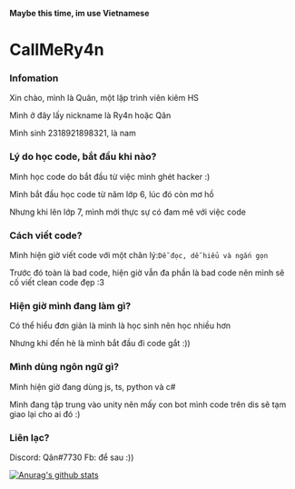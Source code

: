 **Maybe this time, im use Vietnamese**
# CallMeRy4n
### Infomation
Xin chào, mình là Quân, một lập trình viên kiêm HS

Mình ở đây lấy nickname là Ry4n hoặc Qân

Mình sinh 2318921898321, là nam

### Lý do học code, bắt đầu khi nào?
Mình học code do bắt đầu từ việc mình ghét hacker :)

Mình bắt đầu học code từ năm lớp 6, lúc đó còn mơ hồ

Nhưng khi lên lớp 7, mình mới thực sự có đam mê với việc code

### Cách viết code?
Mình hiện giờ viết code với một chân lý:`Dễ đọc, dễ hiểu và ngắn gọn`

Trước đó toàn là bad code, hiện giờ vẫn đa phần là bad code nên mình sẽ cố viết clean code đẹp :3

### Hiện giờ mình đang làm gì?
Có thể hiểu đơn giản là mình là học sinh nên học nhiều hơn

Nhưng khi đến hè là mình bắt đầu đi code gắt :))

### Mình dùng ngôn ngữ gì?
Mình hiện giờ đang dùng js, ts, python và c#

Mình đang tập trung vào unity nên mấy con bot mình code trên dis sẽ tạm giao lại cho ai đó :)

### Liên lạc?
Discord: Qân#7730
Fb: để sau :))

[![Anurag's github stats](https://github-readme-stats.vercel.app/api?username=CallMeRy4n)](https://github.com/anuraghazra/github-readme-stats)
